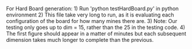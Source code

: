 For Hard Board generation:
    1) Run 'python testHardBoard.py' in python environment
    2) This file take very long to run, as it is evaluating each configuration of the board for how many mines there are.
    3) Note: Our testing only goes up to dim = 15, rather than the 25 in the testing code.
    4) The first figure should appear in a matter of minutes but each subsequent dimension takes much longer to complete than the previous.
